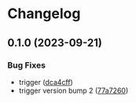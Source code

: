 # Changelog

## 0.1.0 (2023-09-21)


### Bug Fixes

* trigger ([dca4cff](https://github.com/getgems-io/tonlibjson/commit/dca4cff182b48c62e731b27438031e9334592010))
* trigger version bump 2 ([77a7260](https://github.com/getgems-io/tonlibjson/commit/77a72601116e9af5b758c358e515b546ff57b51c))
